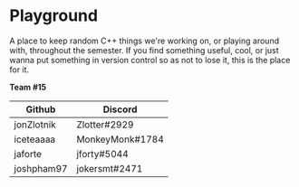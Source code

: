 # Playground

A place to keep random C++ things we're working on, or playing around with, throughout the semester. If you find something useful, cool, or just wanna put something in version control so as not to lose it, this is the place for it.

**Team #15**

| Github     | Discord         |
|------------|-----------------|
| jonZlotnik | Zlotter#2929    |
| iceteaaaa  | MonkeyMonk#1784 |
| jaforte    | jforty#5044     |
| joshpham97 | jokersmt#2471   |
